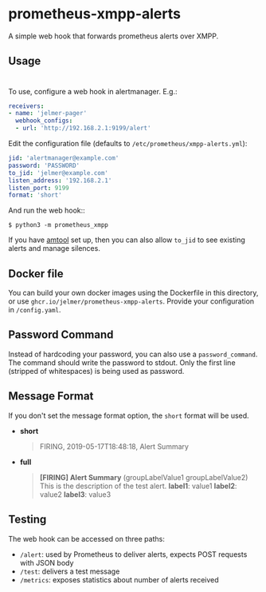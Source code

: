 prometheus-xmpp-alerts
======================

A simple web hook that forwards prometheus alerts over XMPP.

Usage
-----
#
To use, configure a web hook in alertmanager. E.g.:

```yaml
receivers:
- name: 'jelmer-pager'
  webhook_configs:
  - url: 'http://192.168.2.1:9199/alert'
```

Edit the configuration file (defaults to ``/etc/prometheus/xmpp-alerts.yml``):

```yaml
jid: 'alertmanager@example.com'
password: 'PASSWORD'
to_jid: 'jelmer@example.com'
listen_address: '192.168.2.1'
listen_port: 9199
format: 'short'
```

And run the web hook::

```shell
$ python3 -m prometheus_xmpp
```

If you have [amtool](https://github.com/prometheus/alertmanager#amtool) set up,
then you can also allow ``to_jid`` to see existing alerts and manage silences.

Docker file
-----------

You can build your own docker images using the Dockerfile in this directory, or
use ``ghcr.io/jelmer/prometheus-xmpp-alerts``. Provide your configuration in
``/config.yaml``.

Password Command
----------------

Instead of hardcoding your password, you can also use a `password_command`. The
command should write the password to stdout. Only the first line (stripped of
whitespaces) is being used as password.

Message Format
--------------

If you don't set the message format option, the `short` format will be used.

* **short**
  > FIRING, 2019-05-17T18:48:18, Alert Summary

* **full**
  > **[FIRING] Alert Summary** (groupLabelValue1 groupLabelValue2)
  > This is the description of the test alert.
  > **label1**: value1
  > **label2**: value2
  > **label3**: value3


Testing
-------

The web hook can be accessed on three paths:

 * ``/alert``: used by Prometheus to deliver alerts, expects POST requests
   with JSON body
 * ``/test``: delivers a test message
 * ``/metrics``: exposes statistics about number of alerts received
